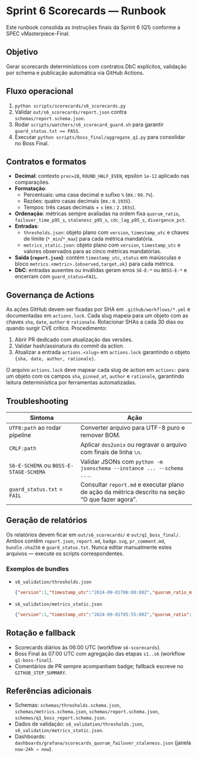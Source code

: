 # Sprint 6 Scorecards — Runbook

Este runbook consolida as instruções finais da Sprint 6 (Q1) conforme a SPEC vMasterpiece-Final.

## Objetivo

Gerar scorecards determinísticos com contratos DbC explícitos, validação por schema e publicação automática via GitHub Actions.

## Fluxo operacional

1. `python scripts/scorecards/s6_scorecards.py`
2. Validar `out/s6_scorecards/report.json` contra `schemas/report.schema.json`.
3. Rodar `scripts/watchers/s6_scorecard_guard.sh` para garantir `guard_status.txt == PASS`.
4. Executar `python scripts/boss_final/aggregate_q1.py` para consolidar no Boss Final.

## Contratos e formatos

- **Decimal**: contexto `prec=28`, `ROUND_HALF_EVEN`, epsilon `1e-12` aplicado nas comparações.
- **Formatação**:
  - Percentuais: uma casa decimal e sufixo `%` (ex.: `99.7%`).
  - Razões: quatro casas decimais (ex.: `0.1935`).
  - Tempos: três casas decimais + `s` (ex.: `2.103s`).
- **Ordenação**: métricas sempre avaliadas na ordem fixa `quorum_ratio`, `failover_time_p95_s`, `staleness_p95_s`, `cdc_lag_p95_s`, `divergence_pct`.
- **Entradas**:
  - `thresholds.json`: objeto plano com `version`, `timestamp_utc` e chaves de limite (`*_min`/`*_max`) para cada métrica mandatória.
  - `metrics_static.json`: objeto plano com `version`, `timestamp_utc` e valores observados para as cinco métricas mandatórias.
- **Saída (`report.json`)**: contém `timestamp_utc`, `status` em maiúsculas e bloco `metrics.<metric>.{observed,target,ok}` para cada métrica.
- **DbC**: entradas ausentes ou inválidas geram erros `S6-E-*` ou `BOSS-E-*` e encerram com `guard_status=FAIL`.

## Governança de Actions

As ações GitHub devem ser fixadas por SHA em `.github/workflows/*.yml` e documentadas em `actions.lock`. Cada slug mapeia para um objeto com as chaves `sha`, `date`, `author` e `rationale`. Rotacionar SHAs a cada 30 dias ou quando surgir CVE crítico. Procedimento:

1. Abrir PR dedicado com atualização das versões.
2. Validar hash/assinatura do commit da action.
3. Atualizar a entrada `actions.<slug>` em `actions.lock` garantindo o objeto `{sha, date, author, rationale}`.

O arquivo `actions.lock` deve mapear cada slug de action em `actions:` para um objeto com os campos `sha`, `pinned_at`, `author`
e `rationale`, garantindo leitura determinística por ferramentas automatizadas.

## Troubleshooting

| Sintoma | Ação |
| --- | --- |
| `UTF8:path` ao rodar pipeline | Converter arquivo para UTF-8 puro e remover BOM. |
| `CRLF:path` | Aplicar `dos2unix` ou regravar o arquivo com finais de linha `\n`. |
| `S6-E-SCHEMA` ou `BOSS-E-STAGE-SCHEMA` | Validar JSONs com `python -m jsonschema --instance ... --schema ...`. |
| `guard_status.txt` = `FAIL` | Consultar `report.md` e executar plano de ação da métrica descrito na seção “O que fazer agora”. |

## Geração de relatórios

Os relatórios devem ficar em `out/s6_scorecards/` e `out/q1_boss_final/`. Ambos contêm `report.json`, `report.md`, `badge.svg`, `pr_comment.md`, `bundle.sha256` e `guard_status.txt`. Nunca editar manualmente estes arquivos — execute os scripts correspondentes.

### Exemplos de bundles

- `s6_validation/thresholds.json`

  ```json
  {"version":1,"timestamp_utc":"2024-09-01T06:00:00Z","quorum_ratio_min":0.6667,"failover_time_p95_s_max":60.0,"staleness_p95_s_max":30.0,"cdc_lag_p95_s_max":120.0,"divergence_pct_max":1.0}
  ```

- `s6_validation/metrics_static.json`

  ```json
  {"version":1,"timestamp_utc":"2024-09-01T05:55:00Z","quorum_ratio":0.92,"failover_time_p95_s":7.8,"staleness_p95_s":12.0,"cdc_lag_p95_s":45.0,"divergence_pct":0.4}
  ```

## Rotação e fallback

- Scorecards diários às 06:00 UTC (workflow `s6-scorecards`).
- Boss Final às 07:00 UTC com agregação das etapas `s1..s6` (workflow `q1-boss-final`).
- Comentários de PR sempre acompanham badge; fallback escreve no `GITHUB_STEP_SUMMARY`.

## Referências adicionais

- Schemas: `schemas/thresholds.schema.json`, `schemas/metrics.schema.json`, `schemas/report.schema.json`, `schemas/q1_boss_report.schema.json`.
- Dados de validação: `s6_validation/thresholds.json`, `s6_validation/metrics_static.json`.
- Dashboards: `dashboards/grafana/scorecards_quorum_failover_staleness.json` (janela `now-24h → now`).

